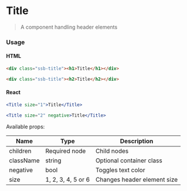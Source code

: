 # Title

> A component handling header elements

### Usage

#### HTML

```html
<div class="ssb-title"><h1>Title</h1></div>

<div class="ssb-title"><h2>Title</h2></div>
```

#### React

```jsx harmony
<Title size="1">Title</Title>

<Title size="2" negative>Title</Title>
```

Available props:

| Name      | Type               | Description                 |
| --------- | ------------------ | --------------------------- |
| children  | Required node      | Child nodes                 |
| className | string             | Optional container class    |
| negative  | bool               | Toggles text color          |
| size      | 1, 2, 3, 4, 5 or 6 | Changes header element size |
